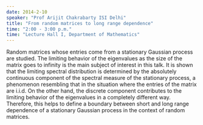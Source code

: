 ```yaml
---
date: 2014-2-10
speaker: "Prof Arijit Chakrabarty ISI Delhi"
title: "From random matrices to long range dependence"
time: "2:00 - 3:00 p.m." 
time: "Lecture Hall I, Department of Mathematics"
---
```

Random matrices whose entries come from a stationary Gaussian process are studied. The limiting behavior of the eigenvalues as the size of the matrix goes to infinity is the main subject of interest in this talk. It is shown that the limiting spectral distribution is determined by the absolutely continuous component of the spectral measure of the stationary process, a phenomenon resembling that in the situation where the entries of the matrix are i.i.d. On the other hand, the discrete component contributes to the limiting behavior of the eigenvalues in a completely different way. Therefore, this helps to define a boundary between short and long range dependence of a stationary Gaussian process in the context of random matrices.
